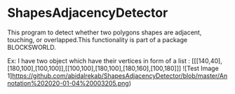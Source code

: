 # ShapesAdjacencyDetector
This program to detect whether two polygons shapes are adjacent, touching, or overlapped.This functionality is part of a package BLOCKSWORLD.

Ex: I have two object which have their vertices in form of a list : [[[140,40],[180,100],[100,100]],[[100,100],[180,100],[180,160],[100,180]]]
![Test Image 1]https://github.com/abidalrekab/ShapesAdjacencyDetector/blob/master/Annotation%202020-01-04%20003205.png)
